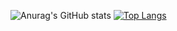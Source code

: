 ![Anurag's GitHub stats](https://github-readme-stats.vercel.app/api?username=misaka-20002&show_icons=true&theme=radical)
[![Top Langs](https://github-readme-stats.vercel.app/api/top-langs/?username=misaka-20002)](https://github.com/anuraghazra/github-readme-stats)
